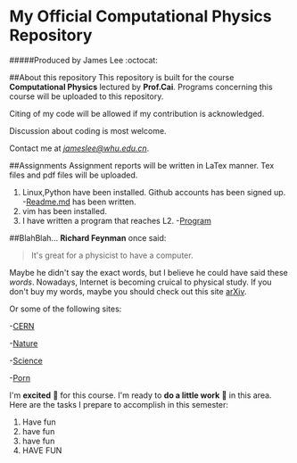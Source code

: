 # My Official Computational Physics Repository
#####Produced by James Lee :octocat:

##About this repository
This repository is built for the course **Computational Physics** lectured by **Prof.Cai**.
Programs concerning this course will be uploaded to this repository.

Citing of my code will be allowed if my contribution is acknowledged.

Discussion about coding is most welcome. 

Contact me at *jameslee@whu.edu.cn*.

##Assignments
Assignment reports will be written in LaTex manner. Tex files and pdf files will be uploaded.

1. Linux,Python have been installed. Github accounts has been signed up. -[Readme.md](https://github.com/jamesofey/computationalphysics_N2013301020164/edit/master/README.md) has been written. 
2. vim has been installed.
3. I have written a program that reaches L2. -[Program](https://github.com/jamesofey/computationalphysics_N2013301020164/blob/master/fonts.py)

##BlahBlah...
**Richard Feynman** once said:
>It's great for a physicist to have a computer.

Maybe he didn't say the exact words, but I believe he could have said these *words*.
Nowadays, Internet is becoming cruical to physical study.
If you don't buy my words, maybe you should check out this site [arXiv](http://arxiv.org/).

Or some of the following sites:

-[CERN](http://home.cern/)

-[Nature](http://www.nature.com/index.html)

-[Science](http://www.sciencemag.org/)

-[Porn](http://journals.aps.org/about)

I'm **excited** :frog: for this course. I'm ready to **do a little work** :frog: in this area.
Here are the tasks I prepare to accomplish in this semester:

1. Have fun
  1. have fun
  2. have fun
2. HAVE FUN
